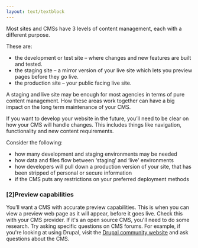 ```yaml
---
layout: text/textblock
---
```

Most sites and CMSs have 3 levels of content management, each with a different purpose. 

These are:
- the development or test site – where changes and new features are built and tested.
- the staging site – a mirror version of your live site which lets you preview pages before they go live.
- the production site – your public facing live site.

A staging and live site may be enough for most agencies in terms of pure content management. How these areas work together can have a big impact on the long term maintenance of your CMS. 

If you want to develop your website in the future, you’ll need to be clear on how your CMS will handle changes. This includes things like navigation, functionality and new content requirements.

Consider the following:
- how many development and staging environments may be needed
- how data and files flow between ‘staging’ and ‘live’ environments
- how developers will pull down a production version of your site, that has been stripped of personal or secure information
- if the CMS puts any restrictions on your preferred deployment methods

### [2]Preview capabilities
You’ll want a CMS with accurate preview capabilities. This is when you can view a preview web page as it will appear, before it goes live. Check this with your CMS provider. If it's an open source CMS, you'll need to do some research. Try asking specific questions on CMS forums. For example, if you're looking at using Drupal, visit the [Drupal community website](https://www.drupal.org/community) and ask questions about the CMS.

